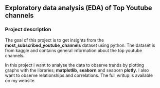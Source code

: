 
## Exploratory data analysis (EDA) of Top Youtube channels

### Project description
The goal of this project is to get insights from the __most_subscribed_youtube_channels__ dataset using python. The dataset is from kaggle and contains general information about the top youtube channels.

In this project i want to analyse the data to observe trends by plotting graphs with  the libraries; **matplotlib**, **seaborn** and seaborn **plotly**. I also want to observe relationships and correlations.
The full writup is available on my website.  

